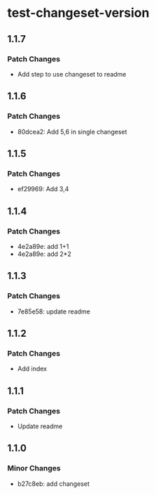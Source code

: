 # test-changeset-version

## 1.1.7

### Patch Changes

- Add step to use changeset to readme

## 1.1.6

### Patch Changes

- 80dcea2: Add 5,6 in single changeset

## 1.1.5

### Patch Changes

- ef29969: Add 3,4

## 1.1.4

### Patch Changes

- 4e2a89e: add 1+1
- 4e2a89e: add 2\*2

## 1.1.3

### Patch Changes

- 7e85e58: update readme

## 1.1.2

### Patch Changes

- Add index

## 1.1.1

### Patch Changes

- Update readme

## 1.1.0

### Minor Changes

- b27c8eb: add changeset
